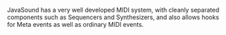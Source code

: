 JavaSound has a very well developed MIDI system,
	with cleanly separated components such as 
	Sequencers and Synthesizers, and also allows
	hooks for Meta events as well as ordinary
	MIDI events.
